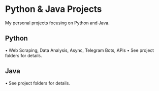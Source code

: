 # Python & Java Projects

My personal projects focusing on Python and Java.

## Python

•   Web Scraping, Data Analysis, Async, Telegram Bots, APIs
•   See project folders for details.

## Java

•   See project folders for details.

